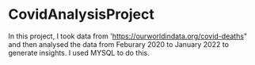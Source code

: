 # CovidAnalysisProject

In this project, I took data from 'https://ourworldindata.org/covid-deaths" and then analysed the data from Feburary 2020 to January 2022 to generate insights. I used MYSQL to do this. 
